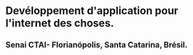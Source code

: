 # Devéloppement d'application pour l'internet des choses. 
## Senai CTAI- Florianópolis, Santa Catarina, Brésil.